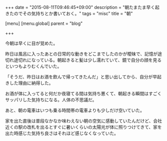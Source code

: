 +++
date = "2015-08-11T09:46:45+09:00"
description = "朝たまたま早く起きたのでその気持ちとか書いておく。"
tags = "misc"
title = "朝"

[menu]
  [menu.global]
    parent = "blog"

+++

今朝は早くに目が覚めた。

昨日は風呂に入ったあとの日常的な動きをどこまでしたのかが曖昧で、記憶が途切れ途切れになっている。朝起きると髪は少し濡れていて、鏡で自分の顔を見るといつもよりむくんでいた。

「そうだ、昨日はお酒を飲んで帰ってきたんだ」と思い出してから、自分が早起きした理由に納得した。

お酒が体に入ってると何だか夜寝てる間は気持ち悪くて、朝起きる瞬間はすごくサッパリした気持ちになる。人体の不思議だ。

あと、朝の電車はいつも乗る時間帯の電車よりも少しだけ空いていた。

家を出た直後は普段なかなか味わえない朝の空気に感動していたんだけど、会社近くの駅の改札を出るとすぐに暑いくらいの太陽光が体に照りつけてきて、家を出た時感じた気持ち良さはそれほど感じなくなっていた。
